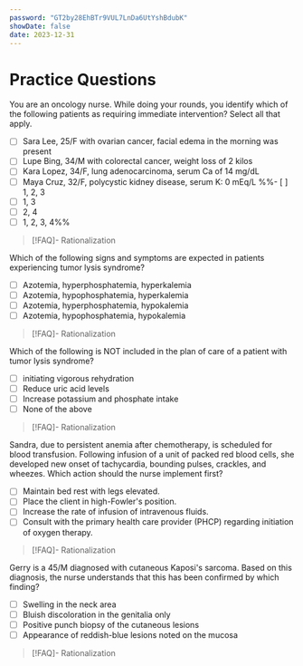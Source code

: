 ```yaml
---
password: "GT2by28EhBTr9VUL7LnDa6UtYshBdubK"
showDate: false
date: 2023-12-31
---
```

# Practice Questions
You are an oncology nurse. While doing your rounds, you identify which of the following patients as requiring immediate intervention? Select all that apply. 
- [ ] Sara Lee, 25/F with ovarian cancer, facial edema in the morning was present
- [ ] Lupe Bing, 34/M with colorectal cancer, weight loss of 2 kilos
- [ ] Kara Lopez, 34/F, lung adenocarcinoma, serum Ca of 14 mg/dL
- [ ] Maya Cruz, 32/F, polycystic kidney disease, serum K: 0 mEq/L 
%%- [ ] 1, 2, 3
- [ ] 1, 3
- [ ] 2, 4
- [ ] 1, 2, 3, 4%%
>[!FAQ]- Rationalization
>

Which of the following signs and symptoms are expected in patients experiencing tumor lysis syndrome?
- [ ] Azotemia, hyperphosphatemia, hyperkalemia
- [ ] Azotemia, hypophosphatemia, hyperkalemia
- [ ] Azotemia, hyperphosphatemia, hypokalemia
- [ ] Azotemia, hypophosphatemia, hypokalemia
>[!FAQ]- Rationalization
>

Which of the following is NOT included in the plan of care of a patient with tumor lysis syndrome?
- [ ] initiating vigorous rehydration
- [ ] Reduce uric acid levels
- [ ] Increase potassium and phosphate intake
- [ ] None of the above
>[!FAQ]- Rationalization
>

Sandra, due to persistent anemia after chemotherapy, is scheduled for blood transfusion. Following infusion of a unit of packed red blood cells, she developed new onset of tachycardia, bounding pulses, crackles, and wheezes. Which action should the nurse implement first?
- [ ] Maintain bed rest with legs elevated.
- [ ] Place the client in high-Fowler's position.
- [ ] Increase the rate of infusion of intravenous fluids.
- [ ] Consult with the primary health care provider (PHCP) regarding initiation of oxygen therapy.
>[!FAQ]- Rationalization
>

Gerry is a 45/M diagnosed with cutaneous Kaposi's sarcoma. Based on this diagnosis, the nurse understands that this has been confirmed by which finding?
- [ ] Swelling in the neck area
- [ ] Bluish discoloration in the genitalia only
- [ ] Positive punch biopsy of the cutaneous lesions
- [ ] Appearance of reddish-blue lesions noted on the mucosa
>[!FAQ]- Rationalization
>
